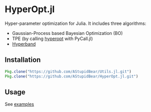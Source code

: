 # HyperOpt.jl

Hyper-parameter optimization for Julia. It includes three algorithms:
- Gaussian-Process based Bayesian Optimization (BO)
- TPE (by calling [hyperopt](https://github.com/hyperopt/hyperopt) with PyCall.jl)
- [Hyperband](https://arxiv.org/abs/1603.06560)

## Installation

```julia
Pkg.clone("https://github.com/AStupidBear/Utils.jl.git")
Pkg.clone("https://github.com/AStupidBear/HyperOpt.jl.git")
```

## Usage
See [examples]("examples/")
